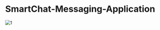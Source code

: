 # SmartChat-Messaging-Application

![1](https://user-images.githubusercontent.com/77671842/187274522-c57fb7db-9e0a-45e2-81bb-487230f8915b.png)
